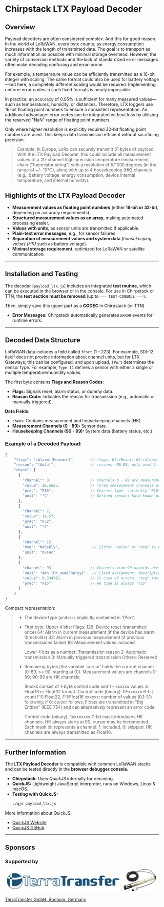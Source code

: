 # Chirpstack LTX Payload Decoder

## Overview

Payload decoders are often considered complex. And this for good reason. In the world of LoRaWAN, every byte counts, as energy consumption increases with the length of transmitted data. The goal is to transport as much information as possible with minimal storage overhead. However, the variety of conversion methods and the lack of standardized error messages often make decoding confusing and error-prone.

For example, a temperature value can be efficiently transmitted as a 16-bit integer with scaling. The same format could also be used for battery voltage—but here, a completely different scaling would be required. Implementing uniform error codes in such fixed formats is nearly impossible.

In practice, an accuracy of 0.05% is sufficient for many measured values—such as temperatures, humidity, or distances. Therefore, LTX loggers use 16-bit floating point numbers to ensure a consistent representation. An additional advantage: error codes can be integrated without loss by utilizing the reserved "NaN" range of floating point numbers.

Only where higher resolution is explicitly required 32-bit floating point numbers are used. This keeps data transmission efficient without sacrificing precision.

> Example: In Europe, LoRa can securely transmit 51 bytes of payload. With the LTX Payload Decoder, this could include all measurement values of a 20-channel high-precision temperature measurement chain ("thermistor string") with a resolution of 5/1000 degrees (in the range of +/- 10°C), along with up to 4 housekeeping (HK) channels (e.g., battery voltage, energy consumption, device internal temperature, and internal humidity).

## Highlights of the LTX Payload Decoder

- **Measurement values as floating point numbers** (either **16-bit or 32-bit**, depending on accuracy requirements).
- **Structured measurement values as an array**, making automated processing easier.
- **Values with units**, as sensor units are transmitted if applicable.
- **Plain-text error messages**, e.g., for sensor failures.
- **Separation of measurement values and system data** (*housekeeping values (HK)* such as battery voltage).
- **Minimal storage requirement**, optimized for LoRaWAN or satellite communication.

---

## Installation and Testing

The decoder (`payload_ltx.js`) includes an integrated **test routine**, which can be executed in the browser or in the console. For use in Chirpstack or TTN, the **test section must be removed** (up to `--- TEST-CONSOLE ---`).

Then, simply save this upper part as a **CODEC** in Chirpstack (or TTN).

- **Error Messages:** Chirpstack automatically generates `ERROR` events for runtime errors.

---

## Decoded Data Structure

LoRaWAN data includes a field called `fPort` (1 - 223).
For example, SDI-12 itself does not provide information about channel units, but for LTX Gateways, this can be configured, and upon upload, `fPort` determines the sensor type.
For example, `Type 11` defines a sensor with either a single or multiple temperature/humidity values.

The first byte contains **Flags and Reason Codes**:
- **Flags:** Signals reset, alarm status, or dummy data.
- **Reason Code:** Indicates the reason for transmission (e.g., automatic or manually triggered).

**Data Fields:**
- `chans`: Contains measurement and housekeeping channels (HK).
- **Measurement Channels (0 - 89):** Sensor data.
- **Housekeeping Channels (90 - 99):** System data (battery status, etc.).

### Example of a Decoded Payload:
```javascript
{
    "flags": "(Alarm)(Measure)",       // flags: B7:(Reset) B6:(Alarm) B5:(oldAlarm) B4:(Measure)
    "reason": "(Auto)",                // reasons: B0-B3, only used 1:(Auto) and 5:(Manual)
    "chans": [
      {
        "channel": 0,                  // Channels 0 - 89 are measurement channels
        "value": 20.5625,              // Three measurement channels are present here
        "prec": "F16",                 // Channel type, currently "F16" or "F32"
        "unit": "°C"                   // Defined sensors have known unit(s)
      },
      {
        "channel": 2,
        "value": 18.57,
        "prec": "F32",
        "unit": "°C"
      },
      {
        "channel": 15,
        "msg": "NoReply",               // Either "value" or "msg" is present
        "unit": "m/sec"
      },
      {
        "channel": 93,                 // Channels from 90 onwards are HK channels      
        "unit": "mAh (HK_usedEnergy)",  // Fixed assignment: description with unit
        "value": 0.334717,             // In case of errors, "msg" instead of "value"
        "prec": "F16"                  // HK type is always "F16"
      }
    ]
}
```
Compact representation:
> - The device type (units) is implicitly contained in 'fPort'.
>
> - First byte:
>   Upper 4 bits: Flags:
>    128: Device reset (transmitted once)
>     64: Alarm in current measurement (if the device has alarm thresholds)
>     32: Alarm in previous measurement (if previous transmissions failed)
>     16: Measurement values included
>
>   Lower 4 bits as a number: Transmission reason
>      2: Automatic transmission
>      3: Manually triggered transmission
>      Others: Reserved
>
> - Remaining bytes (the variable 'cursor' holds the current channel (0-89, >= 90, starting at 0)).
>   Measurement values are channels 0-89; 90-99 are HK channels:
>   
>   Blocks consist of 1-byte control code and 1 - xxxxxx values in Float16 or Float32 format.
>    Control code (binary): 0Fxxxxxx 6-bit count  F:0:Float32, F:1:Float16 xxxxxx: number of values (0,1-31) following; if 0: cursor follows.
>    Floats are transmitted in "Big Endian" (IEEE 754) and can alternatively represent an error code.
>    
>    Control code (binary): 1xxxxxxxx 7-bit mask introduces HK channels. HK always starts at 90, cursor may be incremented.
>    Each mask bit represents a channel: 1: included, 0: skipped. HK channels are always transmitted as Float16.

---

## Further Information

The **LTX Payload Decoder** is compatible with common LoRaWAN stacks and can be tested directly in the **browser debugger console**.

- **Chirpstack:** Uses *QuickJS* internally for decoding.
- **QuickJS:** Lightweight JavaScript interpreter, runs on Windows, Linux & macOS.
- **Testing with QuickJS:**
  ```bash
  ./qjs payload_ltx.js
  ```

More information about QuickJS:
- [QuickJS Website](https://bellard.org/quickjs/)
- [QuickJS GitHub](https://github.com/bellard/quickjs)

---

## Sponsors

### Supported by

![TERRA_TRANSFER](./docu/sponsors/TerraTransfer.jpg "TERRA_TRANSFER")

[TerraTransfer GmbH, Bochum, Germany](https://www.terratransfer.org)
